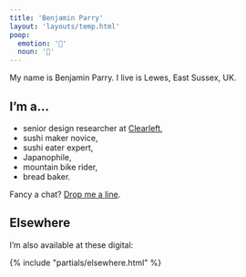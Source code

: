 ```yaml
---
title: 'Benjamin Parry'
layout: 'layouts/temp.html'
poop:
  emotion: '👿️'
  noun: '🦕️'
---
```


My name is Benjamin Parry. I live is Lewes, East Sussex, UK.

## I’m a…

- senior design researcher at [Clearleft](http://clearleft.com),
- sushi maker novice,
- sushi eater expert,
- Japanophile,
- mountain bike rider,
- bread baker.

Fancy a chat? <a href="mailto:benjamin@parry.is" rel="me" class="u-email">Drop me a line</a>.

## Elsewhere

I’m also available at these digital:

{% include "partials/elsewhere.html" %}